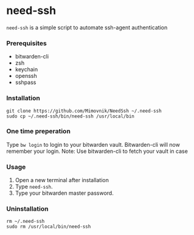# need-ssh
`need-ssh` is a simple script to automate ssh-agent authentication

### Prerequisites

- bitwarden-cli
- zsh
- keychain
- openssh
- sshpass

### Installation

```
git clone https://github.com/Mimovnik/NeedSsh ~/.need-ssh 
sudo cp ~/.need-ssh/bin/need-ssh /usr/local/bin
```

### One time preperation

Type `bw login` to login to your bitwarden vault.
Bitwarden-cli will now remember your login.
Note:
Use bitwarden-cli to fetch your vault in case 

### Usage

1. Open a new terminal after installation
2. Type `need-ssh`.
3. Type your bitwarden master password.

### Uninstallation

```
rm ~/.need-ssh
sudo rm /usr/local/bin/need-ssh
```
